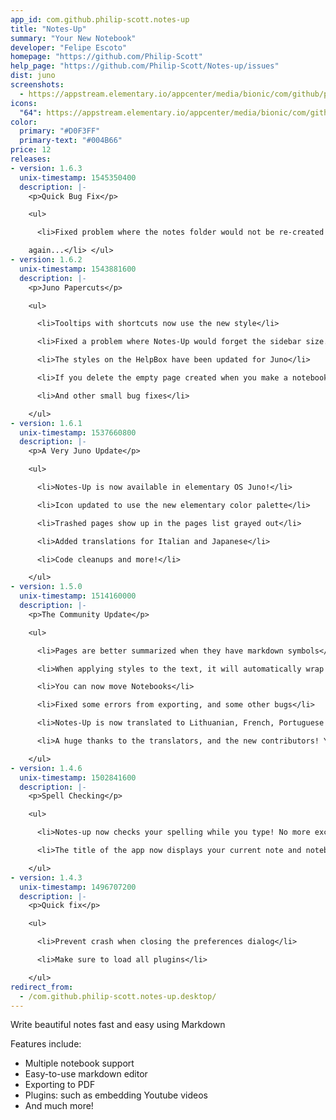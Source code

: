 ```yaml
---
app_id: com.github.philip-scott.notes-up
title: "Notes-Up"
summary: "Your New Notebook"
developer: "Felipe Escoto"
homepage: "https://github.com/Philip-Scott"
help_page: "https://github.com/Philip-Scott/Notes-up/issues"
dist: juno
screenshots:
  - https://appstream.elementary.io/appcenter/media/bionic/com/github/philip-scott.notes-up/9247594E1E7C97B0FBCD1E74BBCB8E75/screenshots/image-1_orig.png
icons:
  "64": https://appstream.elementary.io/appcenter/media/bionic/com/github/philip-scott.notes-up/9247594E1E7C97B0FBCD1E74BBCB8E75/icons/64x64/com.github.philip-scott.notes-up_com.github.philip-scott.notes-up.png
color:
  primary: "#D0F3FF"
  primary-text: "#004B66"
price: 12
releases:
- version: 1.6.3
  unix-timestamp: 1545350400
  description: |-
    <p>Quick Bug Fix</p>

    <ul>

      <li>Fixed problem where the notes folder would not be re-created if it was deleted, preventing the app from opening

    again...</li> </ul>
- version: 1.6.2
  unix-timestamp: 1543881600
  description: |-
    <p>Juno Papercuts</p>

    <ul>

      <li>Tooltips with shortcuts now use the new style</li>

      <li>Fixed a problem where Notes-Up would forget the sidebar size.</li>

      <li>The styles on the HelpBox have been updated for Juno</li>

      <li>If you delete the empty page created when you make a notebook, it will not re-appear</li>

      <li>And other small bug fixes</li>

    </ul>
- version: 1.6.1
  unix-timestamp: 1537660800
  description: |-
    <p>A Very Juno Update</p>

    <ul>

      <li>Notes-Up is now available in elementary OS Juno!</li>

      <li>Icon updated to use the new elementary color palette</li>

      <li>Trashed pages show up in the pages list grayed out</li>

      <li>Added translations for Italian and Japanese</li>

      <li>Code cleanups and more!</li>

    </ul>
- version: 1.5.0
  unix-timestamp: 1514160000
  description: |-
    <p>The Community Update</p>

    <ul>

      <li>Pages are better summarized when they have markdown symbols</li>

      <li>When applying styles to the text, it will automatically wrap around it properly</li>

      <li>You can now move Notebooks</li>

      <li>Fixed some errors from exporting, and some other bugs</li>

      <li>Notes-Up is now translated to Lithuanian, French, Portuguese and Czech!</li>

      <li>A huge thanks to the translators, and the new contributors! You guys rock!</li>

    </ul>
- version: 1.4.6
  unix-timestamp: 1502841600
  description: |-
    <p>Spell Checking</p>

    <ul>

      <li>Notes-up now checks your spelling while you type! No more excuses for misspelled words in your homework ;)</li>

      <li>The title of the app now displays your current note and notebook</li>

    </ul>
- version: 1.4.3
  unix-timestamp: 1496707200
  description: |-
    <p>Quick fix</p>

    <ul>

      <li>Prevent crash when closing the preferences dialog</li>

      <li>Make sure to load all plugins</li>

    </ul>
redirect_from:
  - /com.github.philip-scott.notes-up.desktop/
---
```


<p>Write beautiful notes fast and easy using Markdown</p>
<p>Features include:</p>
<ul>
  <li>Multiple notebook support</li>
  <li>Easy-to-use markdown editor</li>
  <li>Exporting to PDF</li>
  <li>Plugins: such as embedding Youtube videos</li>
  <li>And much more!</li>
</ul>